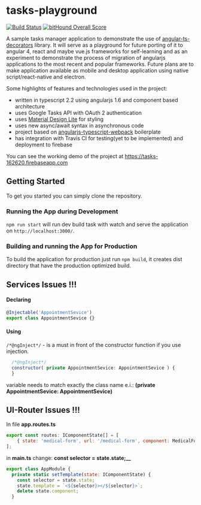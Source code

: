 # tasks-playground

[![Build Status](https://travis-ci.org/vsternbach/tasks-playground.svg?branch=master)](https://travis-ci.org/vsternbach/tasks-playground)
[![bitHound Overall Score](https://www.bithound.io/github/vsternbach/tasks-playground/badges/score.svg)](https://www.bithound.io/github/vsternbach/tasks-playground)

A sample tasks manager application to demonstrate the use of [angular-ts-decorators](https://github.com/vsternbach/angular-ts-decorators) library. It will serve as a playground for future porting of it to angular 4, react and maybe vue.js frameworks for self-learning and as an experiment to demonstrate the process of migration of angularjs applications to the most recent and popular frameworks. Future plans are to make application available as mobile and desktop application using native script/react-native and electron.

Some highlights of features and technologies used in the project:
- written in typescript 2.2 using angularjs 1.6 and component based architecture
- uses Google Tasks API with OAuth 2 authentication
- uses [Material Design Lite](https://getmdl.io/) for styling
- uses new async/await syntax in asynchronous code
- project based on [angularjs-typescript-webpack](https://github.com/vsternbach/angularjs-typescript-webpack) boilerplate
- has integration with Travis CI for testing(yet to be implemented) and deployment to firebase

You can see the working demo of the project at https://tasks-162620.firebaseapp.com

## Getting Started

To get you started you can simply clone the repository.

### Running the App during Development

`npm run start` will run dev build task with watch and serve the application on `http://localhost:3000/`.

### Building and running the App for Production

To build the application for production just run `npm build`, it creates dist directory that have the production optimized build.


## Services Issues !!!

#### Declaring
```javascript
@Injectable('AppointmentSevice')
export class AppointmentSevice {}
```

#### Using

`/*@ngInject*/` - is a must in front of the constructor function if you use injection.

```javascript
  /*@ngInject*/
  constructor( private AppointmentSevice: AppointmentSevice ) {
  }
  ```
variable needs to match exactly the class name e.i.: **(private AppointmentSevice: AppointmentSevice)**

## UI-Router Issues !!!

In file __app.routes.ts__ 
```javascript
export const routes: IComponentState[] = [
    { state: 'medical-form', url: '/medical-form', component: MedicalForm},
];
```
in __main.ts__ change:    **const selector = state.state;__**
```javascript
export class AppModule {
  private static setTemplate(state: IComponentState) {
    const selector = state.state;
    state.template = `<${selector}></${selector}>`;
    delete state.component;
  }
  ```
